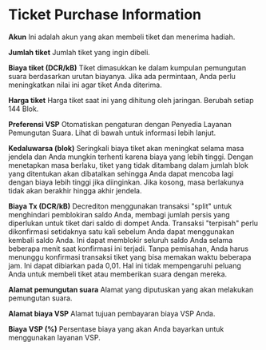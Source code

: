 # Ticket Purchase Information

**Akun** Ini adalah akun yang akan membeli tiket dan menerima hadiah.

**Jumlah tiket** Jumlah tiket yang ingin dibeli.

**Biaya tiket (DCR/kB)** Tiket dimasukkan ke dalam kumpulan pemungutan suara berdasarkan urutan biayanya. Jika ada permintaan, Anda perlu meningkatkan nilai ini agar tiket Anda diterima.

**Harga tiket** Harga tiket saat ini yang dihitung oleh jaringan. Berubah setiap 144 Blok.

**Preferensi VSP** Otomatiskan pengaturan dengan Penyedia Layanan Pemungutan Suara. Lihat di bawah untuk informasi lebih lanjut.

**Kedaluwarsa (blok)** Seringkali biaya tiket akan meningkat selama masa jendela dan Anda mungkin terhenti karena biaya yang lebih tinggi. Dengan menetapkan masa berlaku, tiket yang tidak ditambang dalam jumlah blok yang ditentukan akan dibatalkan sehingga Anda dapat mencoba lagi dengan biaya lebih tinggi jika diinginkan. Jika kosong, masa berlakunya tidak akan berakhir hingga akhir jendela.

**Biaya Tx (DCR/kB)** Decrediton menggunakan transaksi "split" untuk menghindari pemblokiran saldo Anda, membagi jumlah persis yang diperlukan untuk tiket dari saldo di dompet Anda. Transaksi "terpisah" perlu dikonfirmasi setidaknya satu kali sebelum Anda dapat menggunakan kembali saldo Anda. Ini dapat memblokir seluruh saldo Anda selama beberapa menit saat konfirmasi ini terjadi. Tanpa pemisahan, Anda harus menunggu konfirmasi transaksi tiket yang bisa memakan waktu beberapa jam. Ini dapat dibiarkan pada 0,01. Hal ini tidak mempengaruhi peluang Anda untuk membeli tiket atau memberikan suara dengan mereka.

**Alamat pemungutan suara** Alamat yang diputuskan yang akan melakukan pemungutan suara.

**Alamat biaya VSP** Alamat tujuan pembayaran biaya VSP Anda.

**Biaya VSP (%)** Persentase biaya yang akan Anda bayarkan untuk menggunakan layanan VSP.
